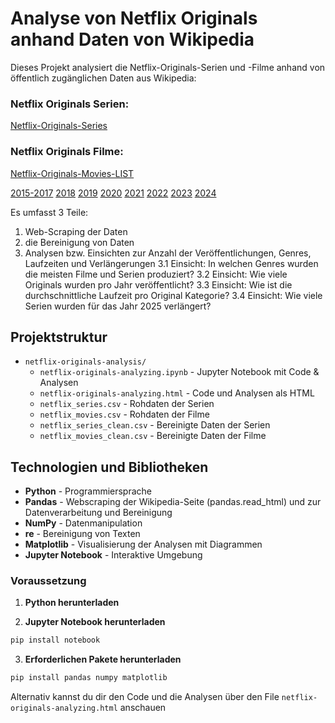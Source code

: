 # Analyse von Netflix Originals anhand Daten von Wikipedia

Dieses Projekt analysiert die Netflix-Originals-Serien und -Filme anhand von öffentlich zugänglichen Daten aus Wikipedia:

### Netflix Originals Serien:
[Netflix-Originals-Series](https://en.wikipedia.org/wiki/List_of_Netflix_original_programming)

### Netflix Originals Filme:
[Netflix-Originals-Movies-LIST](https://en.wikipedia.org/wiki/Lists_of_Netflix_original_films)

[2015-2017](https://en.wikipedia.org/wiki/List_of_Netflix_original_films_(2015%E2%80%932017))
[2018](https://en.wikipedia.org/wiki/List_of_Netflix_original_films_(2018))
[2019](https://en.wikipedia.org/wiki/List_of_Netflix_original_films_(2019))
[2020](https://en.wikipedia.org/wiki/List_of_Netflix_original_films_(2020))
[2021](https://en.wikipedia.org/wiki/List_of_Netflix_original_films_(2021))
[2022](https://en.wikipedia.org/wiki/List_of_Netflix_original_films_(2022))
[2023](https://en.wikipedia.org/wiki/List_of_Netflix_original_films_(2023))
[2024](https://en.wikipedia.org/wiki/List_of_Netflix_original_films_(2024))


Es umfasst 3 Teile: 

1. Web-Scraping der Daten
2. die Bereinigung von Daten
3. Analysen bzw. Einsichten zur Anzahl der Veröffentlichungen, Genres, Laufzeiten und Verlängerungen
        3.1 Einsicht: In welchen Genres wurden die meisten Filme und Serien produziert?
        3.2 Einsicht: Wie viele Originals wurden pro Jahr veröffentlicht?
        3.3 Einsicht: Wie ist die durchschnittliche Laufzeit pro Original Kategorie?
        3.4 Einsicht: Wie viele Serien wurden für das Jahr 2025 verlängert?


## Projektstruktur

- `netflix-originals-analysis/`
    - `netflix-originals-analyzing.ipynb`     - Jupyter Notebook mit Code & Analysen
    - `netflix-originals-analyzing.html`      - Code und Analysen als HTML
    - `netflix_series.csv`                    - Rohdaten der Serien
    - `netflix_movies.csv`                    - Rohdaten der Filme
    - `netflix_series_clean.csv`              - Bereinigte Daten der Serien
    - `netflix_movies_clean.csv`              - Bereinigte Daten der Filme

## Technologien und Bibliotheken
- **Python** - Programmiersprache
- **Pandas** - Webscraping der Wikipedia-Seite (pandas.read_html) und zur Datenverarbeitung und Bereinigung
- **NumPy** - Datenmanipulation
- **re** - Bereinigung von Texten
- **Matplotlib** - Visualisierung der Analysen mit Diagrammen
- **Jupyter Notebook** - Interaktive Umgebung


### Voraussetzung

1. **Python herunterladen** 

2. **Jupyter Notebook herunterladen**
```bash
pip install notebook
```

3. **Erforderlichen Pakete herunterladen**
```bash
pip install pandas numpy matplotlib
```


Alternativ kannst du dir den Code und die Analysen über den File ```netflix-originals-analyzing.html``` anschauen 
